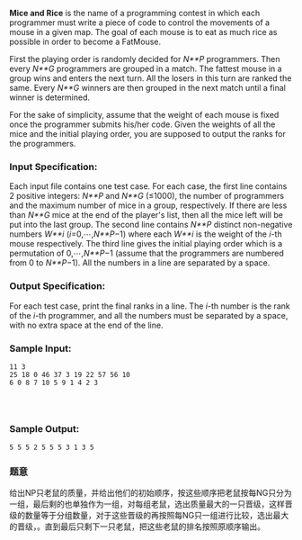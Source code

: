 **Mice and Rice** is the name of a programming contest in which each programmer must write a piece of code to control the movements of a mouse in a given map. The goal of each mouse is to eat as much rice as possible in order to become a FatMouse.

First the playing order is randomly decided for *N**P* programmers. Then every *N**G* programmers are grouped in a match. The fattest mouse in a group wins and enters the next turn. All the losers in this turn are ranked the same. Every *N**G* winners are then grouped in the next match until a final winner is determined.

For the sake of simplicity, assume that the weight of each mouse is fixed once the programmer submits his/her code. Given the weights of all the mice and the initial playing order, you are supposed to output the ranks for the programmers.

### Input Specification:

Each input file contains one test case. For each case, the first line contains 2 positive integers: *N**P* and *N**G* (≤1000), the number of programmers and the maximum number of mice in a group, respectively. If there are less than *N**G* mice at the end of the player's list, then all the mice left will be put into the last group. The second line contains *N**P* distinct non-negative numbers *W**i* (*i*=0,⋯,*N**P*−1) where each *W**i* is the weight of the *i*-th mouse respectively. The third line gives the initial playing order which is a permutation of 0,⋯,*N**P*−1 (assume that the programmers are numbered from 0 to *N**P*−1). All the numbers in a line are separated by a space.

### Output Specification:

For each test case, print the final ranks in a line. The *i*-th number is the rank of the *i*-th programmer, and all the numbers must be separated by a space, with no extra space at the end of the line.

### Sample Input:

```in
11 3
25 18 0 46 37 3 19 22 57 56 10
6 0 8 7 10 5 9 1 4 2 3

      
    
```

### Sample Output:

```out
5 5 5 2 5 5 5 3 1 3 5
```



### 题意

给出NP只老鼠的质量，并给出他们的初始顺序，按这些顺序把老鼠按每NG只分为一组，最后剩的也单独作为一组，对每组老鼠，选出质量最大的一只晋级，这样晋级的数量等于分组数量，对于这些晋级的再按照每NG只一组进行比较，选出最大的晋级，。直到最后只剩下一只老鼠，把这些老鼠的排名按照原顺序输出。